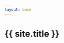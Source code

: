 ```yaml
---
layout: base
---
```


<div class="container">
  <h1>{{ site.title }}</h1>
  <div id="search"></div>
</div>
<script src="//cdnjs.cloudflare.com/ajax/libs/jquery/2.1.4/jquery.min.js"></script>
<script src="//cdnjs.cloudflare.com/ajax/libs/react/0.13.3/react.min.js"></script>
<script src="//cdnjs.cloudflare.com/ajax/libs/react/0.13.3/JSXTransformer.js"></script>
<script type="text/jsx" src="search.jsx"></script>
